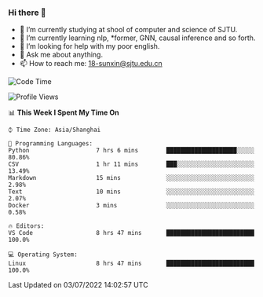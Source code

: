 ### Hi there 👋

<!--
**sunxin000/sunxin000** is a ✨ _special_ ✨ repository because its `README.md` (this file) appears on your GitHub profile.

Here are some ideas to get you started:

- 🔭 I’m currently working on ...
- 🌱 I’m currently learning ...
- 👯 I’m looking to collaborate on ...
- 🤔 I’m looking for help with ...
- 💬 Ask me about ...
- 📫 How to reach me: ...
- 😄 Pronouns: ...
- ⚡ Fun fact: ...
-->
- 🏫 I’m currently studying at shool of computer and science of SJTU.
- 🌱 I’m currently learning nlp, \*former, GNN, causal inference and so forth.
- 🤔 I’m looking for help with my poor english.
- 💬 Ask me about anything.
- 📫 How to reach me: 18-sunxin@sjtu.edu.cn
<!--START_SECTION:waka-->
![Code Time](http://img.shields.io/badge/Code%20Time-236%20hrs%2013%20mins-blue)

![Profile Views](http://img.shields.io/badge/Profile%20Views-2-blue)

📊 **This Week I Spent My Time On** 

```text
⌚︎ Time Zone: Asia/Shanghai

💬 Programming Languages: 
Python                   7 hrs 6 mins        ████████████████████░░░░░   80.86% 
CSV                      1 hr 11 mins        ███░░░░░░░░░░░░░░░░░░░░░░   13.49% 
Markdown                 15 mins             ░░░░░░░░░░░░░░░░░░░░░░░░░   2.98% 
Text                     10 mins             ░░░░░░░░░░░░░░░░░░░░░░░░░   2.07% 
Docker                   3 mins              ░░░░░░░░░░░░░░░░░░░░░░░░░   0.58%

🔥 Editors: 
VS Code                  8 hrs 47 mins       █████████████████████████   100.0%

💻 Operating System: 
Linux                    8 hrs 47 mins       █████████████████████████   100.0%

```


 Last Updated on 03/07/2022 14:02:57 UTC
<!--END_SECTION:waka-->
